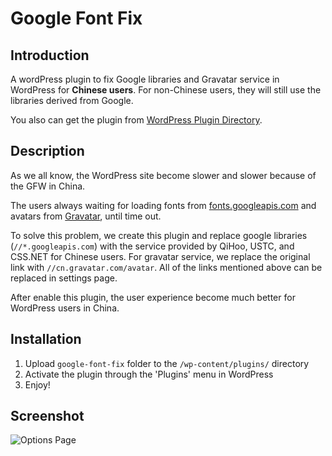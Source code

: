Google Font Fix
===============

## Introduction

A wordPress plugin to fix Google libraries and Gravatar service in WordPress for **Chinese users**. For non-Chinese users, they will still use the libraries derived from Google.

You also can get the plugin from [WordPress Plugin Directory](https://wordpress.org/plugins/google-font-fix/).

## Description

As we all know, the WordPress site become slower and slower because of the GFW in China.

The users always waiting for loading fonts from [fonts.googleapis.com](http://fonts.googleapis.com) and avatars from [Gravatar](https://gravatar.com), until time out.

To solve this problem, we create this plugin and replace google libraries (`//*.googleapis.com`) with the service provided by QiHoo, USTC, and CSS.NET for Chinese users. For gravatar service, we replace the original link with `//cn.gravatar.com/avatar`. All of the links mentioned above can be replaced in settings page.

After enable this plugin, the user experience become much better for WordPress users in China.

## Installation

1. Upload `google-font-fix` folder to the `/wp-content/plugins/` directory
2. Activate the plugin through the 'Plugins' menu in WordPress
3. Enjoy!

## Screenshot

![Options Page](https://raw.githubusercontent.com/hzxie/google-font-fix/master/screenshot.png)
